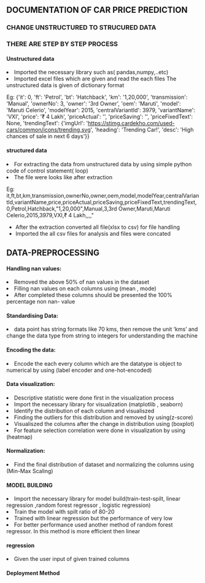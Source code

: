 <h2>DOCUMENTATION OF CAR PRICE PREDICTION
</h2>



   <h3>CHANGE UNSTRUCTURED TO STRUCURED DATA</h3>
        <h3> THERE ARE STEP BY STEP PROCESS </h3>
    <h4>Unstructured data</h4>
    <li>Imported the necessary library such as( pandas,numpy,..etc)
    </li>
    <li>Imported excel files which are given and read the each files
        The unstructured data is given of dictionary format
    </li>



Eg: {'it': 0, 'ft': 'Petrol', 'bt': 'Hatchback', 'km': '1,20,000', 'transmission': 'Manual', 'ownerNo': 3, 'owner': '3rd
Owner', 'oem': 'Maruti', 'model': 'Maruti Celerio', 'modelYear': 2015, 'centralVariantId': 3979, 'variantName': 'VXI',
'price': '₹ 4 Lakh', 'priceActual': '', 'priceSaving': '', 'priceFixedText': None, 'trendingText': {'imgUrl':
'https://stimg.cardekho.com/used-cars/common/icons/trending.svg', 'heading': 'Trending Car!', 'desc': 'High chances of
sale in next 6 days'}}



   <h4> structured data </h4>
<li>For extracting the data from unstructured data by using simple python code of control statement( loop)</li>
    <li>The file were looks like after extraction</li>

  


Eg:
it,ft,bt,km,transmission,ownerNo,owner,oem,model,modelYear,centralVariantId,variantName,price,priceActual,priceSaving,priceFixedText,trendingText,
0,Petrol,Hatchback,"1,20,000",Manual,3,3rd Owner,Maruti,Maruti Celerio,2015,3979,VXI,₹ 4 Lakh,,,,"

<ul>
    <li>After the extraction converted all file(xlsx to csv) for file handling
    </li>
    <li>Imported the all csv files for analysis and files were concated
    </li>
</ul>

<h2>DATA-PREPROCESSING
</h2>
<h4>Handling nan values:</h4>
<li> Removed the above 50% of nan values in the dataset </li>
<li> Filling nan values on each columns using (mean , mode) </li>
<li> After completed these columns should be presented the 100% percentage non nan- value </li>
<h4>Standardising Data:</h4>
<li> data point has string formats like 70 kms, then remove the unit ‘kms’ and change the data type from string to
    integers
    for understanding the machine </li>


<h4>Encoding the data:
</h4>


<li>Encode the each every column which are the datatype is object to numerical by using (label encoder and
    one-hot-encoded) </li>
<h4>Data visualization:</h4>

<li> Descriptive statistic were done first in the visualization process</li>
<li> Import the necessary library for visualization (matplotlib , seaborn)</li>
<li> Identify the distribution of each column and visualiszed</li>
<li> Finding the outliers for this distribution and removed by using(z-score)</li>
<li> Visualiszed the columns after the change in distribution using (boxplot)</li>
<li> For feature selection correlation were done in visualization by using (heatmap)</li>
<h4>Normalization:</h4>
<li> Find the final distribution of dataset and normalizing the columns using (Min-Max Scaling)</li>


<h4>MODEL BUILDING
</h4>

<li> Import the necessary library for model build(train-test-spilt, linear regression ,random forest regressor , logistic regression)</li>
<li> Train the model with spilt ratio of 80-20</li>
<li> Trained with linear regression but the performance of very low</li>
<li> For better performance used another method of random forest regressor. In this method is more efficient then linear
</li>
<h4>regression</h4>
<li> Given the user input of given trained columns</li>

<h4>Deployment Method</h4>


